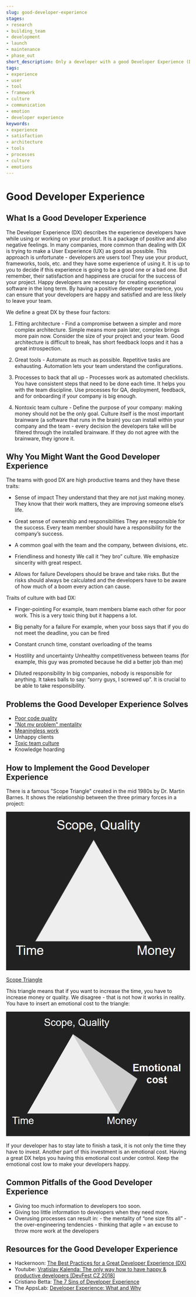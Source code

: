 ```yaml
---
slug: good-developer-experience
stages:
- research
- building_team
- development
- launch
- maintenance
- phase_out
short_description: Only a developer with a good Developer Experience (DX) can create exceptional software. If the DX is good, it is less likely that the developers would leave the company. Keeping developers happy should be an integral part of a successful company.
tags:
- experience
- user
- tool
- framework
- culture
- communication
- emotion
- developer experience
keywords:
- experience
- satisfaction
- architecture
- tools
- processes
- culture
- emotions
---
```


# Good Developer Experience

## What Is a Good Developer Experience

The Developer Experience (DX) describes the experience developers have while using or working on your product. It is a package of positive and also negative feelings. In many companies, more common than dealing with DX is trying to make a User Experience (UX) as good as possible. This approach is unfortunate - developers are users too! They use your product, frameworks, tools, etc. and they have some experience of using it. It is up to you to decide if this experience is going to be a good one or a bad one. But remember, their satisfaction and happiness are crucial for the success of your project. Happy developers are necessary for creating exceptional software in the long term. By having a positive developer experience, you can ensure that your developers are happy and satisfied and are less likely to leave your team.

We define a great DX by these four factors:

1.  Fitting architecture
		- Find a compromise between a simpler and more complex architecture. Simple means more pain later, complex brings more pain now. Consider the size of your project and your team. Good architecture is difficult to break, has short feedback loops and it has a great introspection.

2.  Great tools
		- Automate as much as possible. Repetitive tasks are exhausting. Automation lets your team understand the configurations.

3.  Processes to back that all up
		- Processes work as automated checklists. You have consistent steps that need to be done each time. It helps you with the team discipline. Use processes for QA, deployment, feedback, and for onboarding if your company is big enough.

4.  Nontoxic team culture
		- Define the purpose of your company: making money should not be the only goal. Culture itself is the most important brainware (a software that runs in the brain) you can install within your company and the team - every decision the developers take will be filtered through the installed brainware. If they do not agree with the brainware, they ignore it.

## Why You Might Want the Good Developer Experience

The teams with good DX are high productive teams and they have these traits:

-   Sense of impact
		They understand that they are not just making money. They know that their work matters, they are improving someone else’s life.

-   Great sense of ownership and responsibilities
		They are responsible for the success. Every team member should have a responsibility for the company’s success.

-   A common goal with the team and the company, between divisions, etc.

-   Friendliness and honesty
		We call it “hey bro” culture. We emphasize sincerity with great respect.

-   Allows for failure
		Developers should be brave and take risks. But the risks should always be calculated and the developers have to be aware of how much of a boom every action can cause.

Traits of culture with bad DX:

-   Finger-pointing
		For example, team members blame each other for poor work. This is a very toxic thing but it happens a lot.

-   Big penalty for a failure
		For example, when your boss says that if you do not meet the deadline, you can be fired

-   Constant crunch time, constant overloading of the teams

-   Hostility and uncertainty
		Unhealthy competitiveness between teams (for example, this guy was promoted because he did a better job than me)

-   Diluted responsibility
In big companies, nobody is responsible for anything. It takes balls to say: “sorry guys, I screwed up”. It is crucial to be able to take responsibility.

## Problems the Good Developer Experience Solves

-   [Poor code quality](/problems/poor-code-quality)
-   ["Not my problem" mentality](/problems/not-my-problem-mentality)
-   [Meaningless work](/problems/meaningless-work)
-   Unhappy clients
-   [Toxic team culture](problems/toxic-team-culture)
-   Knowledge hoarding

## How to Implement the Good Developer Experience

There is a famous "Scope Triangle" created in the mid 1980s by Dr. Martin Barnes. It shows the relationship between the three primary forces in a project:

![Scope Triangle](/files/scope_triangle.png)

[Scope Triangle](https://www.projectsmart.co.uk/project-management-scope-triangle.php)

This triangle means that if you want to increase the time, you have to increase money or quality.
We disagree - that is not how it works in reality. You have to insert an emotional cost to the triangle:

![Emotional Cost](/files/emotional_cost.png)

If your developer has to stay late to finish a task, it is not only the time they have to invest. Another part of this investment is an emotional cost. Having a great DX helps you having this emotional cost under control. Keep the emotional cost low to make your developers happy.

## Common Pitfalls of the Good Developer Experience

-   Giving too much information to developers too soon.
-   Giving too little information to developers when they need more.
-   Overusing processes can result in:
		-   the mentality of “one size fits all”
		-   the over-engineering tendencies
		-   thinking that agile = an excuse to throw more work at the developers

## Resources for the Good Developer Experience

-   Hackernoon: [The Best Practices for a Great Developer Experience (DX)](https://hackernoon.com/the-best-practices-for-a-great-developer-experience-dx-9036834382b0)
-   Youtube: [Vratislav Kalenda: The only way how to have happy & productive developers [DevFest CZ 2018]](https://www.youtube.com/watch?v=X4NSLo97Az8)
-   Cristiano Betta: [The 7 Sins of Developer Experience](https://betta.io/blog/2017/11/10/the-seven-sins-of-developer-experience/)
-   The AppsLab: [Developer Experience: What and Why](http://theappslab.com/2017/04/04/developer-experience-what-and-why/)

